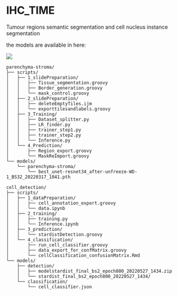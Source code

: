 # IHC_TIME
Tumour regions semantic segmentation and cell nucleus instance segmentation

the models are available in here: 

[<img src="https://zenodo.org/badge/DOI/10.5281/zenodo.6806312.svg">](https://zenodo.org/badge/DOI/10.5281/zenodo.6806312)

```
parenchyma-stroma/
├── scripts/
│   ├── 1_slidePreparation/
│   │   ├── Tissue_segmentation.groovy
│   │   ├── Border_generation.groovy
│   │   └── mask_control.groovy
│   ├── 2_slidePreparation/
│   │   ├── deleteEmptyTiles.ijm
│   │   └── exporttilesandlabels.groovy
│   ├── 3_Training/
│   │   ├── Dataset_splitter.py
│   │   ├── LR_finder.py
│   │   ├── trainer_step1.py
│   │   ├── trainer_step2.py
│   │   └── Inference.py
│   └── 4_Prediction/
│       ├── Region_export.groovy
│       └── MaskReImport.groovy
└── models/
    └── parenchyma-stroma/
        └── best_unet-resnet34_after-unfreeze-WD-1_BS32_20220317_1041.pth

cell_detection/
├── scripts/
│   ├── 1_dataPreparation/
│   │   ├── cell_annotation_export.groovy
│   │   └── data.ipynb
│   ├── 2_training/
│   │   ├── training.py
│   │   └── Inference.ipynb
│   ├── 3_prediction/
│   │   └── stardistDetection.groovy
│   └── 4_classification/
│       ├── run_cell_classifier.groovy
│       ├── data_export_for_confMatrix.groovy
│       └── cellClassification_confusionMatrix.Rmd
└── models/
    ├── detection/
    │   ├── modelstardist_final_bs2_epoch800_20220527_1434.zip
    │   └── stardist_final_bs2_epoch800_20220527_1434/
    └── classification/
        └── cell_classifier.json
```
